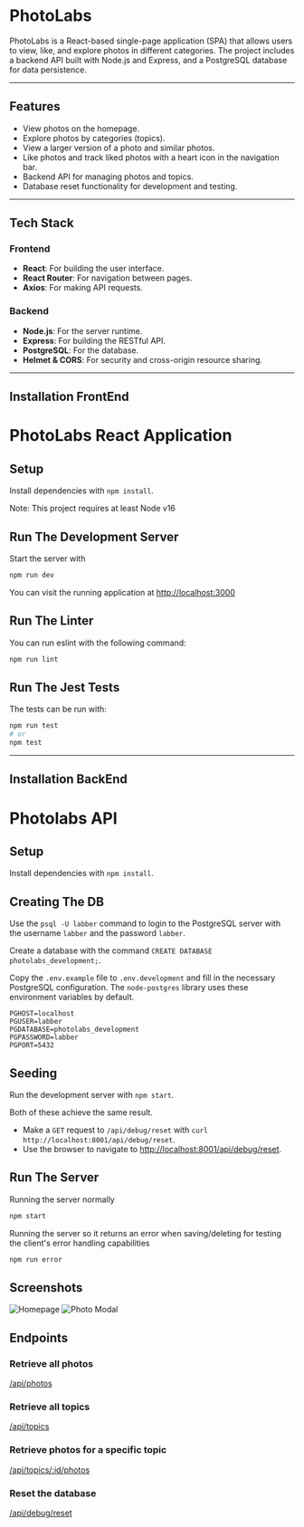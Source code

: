 # PhotoLabs

PhotoLabs is a React-based single-page application (SPA) that allows users to view, like, and explore photos in different categories. The project includes a backend API built with Node.js and Express, and a PostgreSQL database for data persistence.

---

## Features

- View photos on the homepage.
- Explore photos by categories (topics).
- View a larger version of a photo and similar photos.
- Like photos and track liked photos with a heart icon in the navigation bar.
- Backend API for managing photos and topics.
- Database reset functionality for development and testing.

---

## Tech Stack

### Frontend
- **React**: For building the user interface.
- **React Router**: For navigation between pages.
- **Axios**: For making API requests.

### Backend
- **Node.js**: For the server runtime.
- **Express**: For building the RESTful API.
- **PostgreSQL**: For the database.
- **Helmet & CORS**: For security and cross-origin resource sharing.

---

## Installation FrontEnd

# PhotoLabs React Application

## Setup

Install dependencies with `npm install`.

Note: This project requires at least Node v16

## Run The Development Server

Start the server with

```sh
npm run dev
```

You can visit the running application at [http://localhost:3000](http://localhost:3000)

## Run The Linter

You can run eslint with the following command:

```sh
npm run lint
```

## Run The Jest Tests

The tests can be run with:

```sh
npm run test
# or
npm test
```

---
## Installation BackEnd

# Photolabs API

## Setup

Install dependencies with `npm install`.

## Creating The DB

Use the `psql -U labber` command to login to the PostgreSQL server with the username `labber` and the password `labber`.

Create a database with the command `CREATE DATABASE photolabs_development;`.

Copy the `.env.example` file to `.env.development` and fill in the necessary PostgreSQL configuration. The `node-postgres` library uses these environment variables by default.

```
PGHOST=localhost
PGUSER=labber
PGDATABASE=photolabs_development
PGPASSWORD=labber
PGPORT=5432
```

## Seeding

Run the development server with `npm start`.

Both of these achieve the same result.

- Make a `GET` request to `/api/debug/reset` with `curl http://localhost:8001/api/debug/reset`.
- Use the browser to navigate to [http://localhost:8001/api/debug/reset](http://localhost:8001/api/debug/reset).

## Run The Server

Running the server normally
```sh
npm start
```

Running the server so it returns an error when saving/deleting for testing the client's error handling capabilities
```sh
npm run error
```

## Screenshots

![Homepage](docs/homepage.png)
![Photo Modal](docs/photo-modal.png)


## Endpoints

### Retrieve all photos

[/api/photos](http://localhost:8001/api/photos)

### Retrieve all topics

[/api/topics](http://localhost:8001/api/topics)

### Retrieve photos for a specific topic

[/api/topics/:id/photos](http://localhost:8001/api/topics/:id/photos)

### Reset the database

[/api/debug/reset](http://localhost:8001/api/debug/reset)
